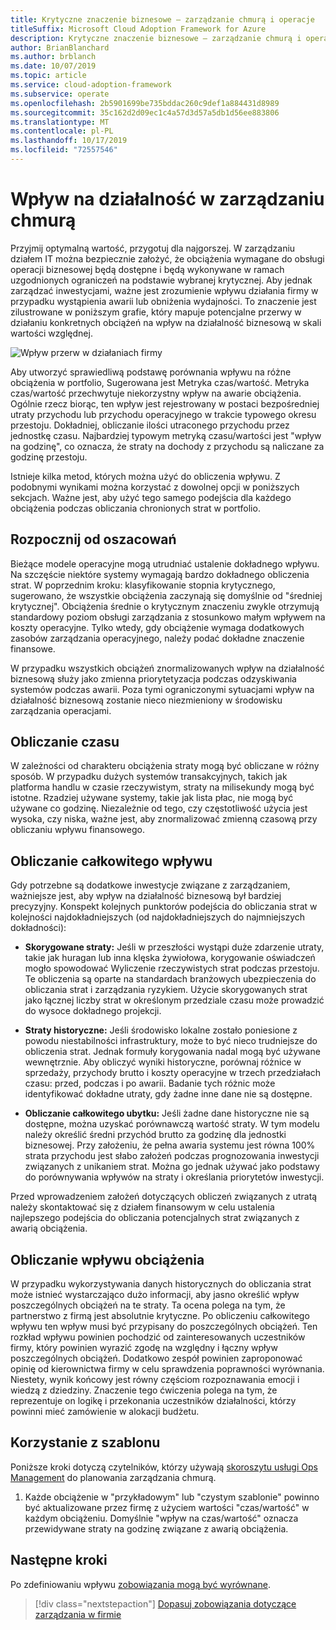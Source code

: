 ```yaml
---
title: Krytyczne znaczenie biznesowe — zarządzanie chmurą i operacje
titleSuffix: Microsoft Cloud Adoption Framework for Azure
description: Krytyczne znaczenie biznesowe — zarządzanie chmurą i operacje
author: BrianBlanchard
ms.author: brblanch
ms.date: 10/07/2019
ms.topic: article
ms.service: cloud-adoption-framework
ms.subservice: operate
ms.openlocfilehash: 2b5901699be735bddac260c9def1a884431d8989
ms.sourcegitcommit: 35c162d2d09ec1c4a57d3d57a5db1d56ee883806
ms.translationtype: MT
ms.contentlocale: pl-PL
ms.lasthandoff: 10/17/2019
ms.locfileid: "72557546"
---
```

# <a name="business-impact-in-cloud-management"></a>Wpływ na działalność w zarządzaniu chmurą

Przyjmij optymalną wartość, przygotuj dla najgorszej. W zarządzaniu działem IT można bezpiecznie założyć, że obciążenia wymagane do obsługi operacji biznesowej będą dostępne i będą wykonywane w ramach uzgodnionych ograniczeń na podstawie wybranej krytycznej. Aby jednak zarządzać inwestycjami, ważne jest zrozumienie wpływu działania firmy w przypadku wystąpienia awarii lub obniżenia wydajności. To znaczenie jest zilustrowane w poniższym grafie, który mapuje potencjalne przerwy w działaniu konkretnych obciążeń na wpływ na działalność biznesową w skali wartości względnej.

![Wpływ przerw w działaniach firmy](../../_images/manage/time-value-impact.png)

Aby utworzyć sprawiedliwą podstawę porównania wpływu na różne obciążenia w portfolio, Sugerowana jest Metryka czas/wartość. Metryka czas/wartość przechwytuje niekorzystny wpływ na awarie obciążenia. Ogólnie rzecz biorąc, ten wpływ jest rejestrowany w postaci bezpośredniej utraty przychodu lub przychodu operacyjnego w trakcie typowego okresu przestoju. Dokładniej, obliczanie ilości utraconego przychodu przez jednostkę czasu. Najbardziej typowym metryką czasu/wartości jest "wpływ na godzinę", co oznacza, że straty na dochody z przychodu są naliczane za godzinę przestoju.

Istnieje kilka metod, których można użyć do obliczenia wpływu. Z podobnymi wynikami można korzystać z dowolnej opcji w poniższych sekcjach. Ważne jest, aby użyć tego samego podejścia dla każdego obciążenia podczas obliczania chronionych strat w portfolio.

## <a name="start-with-estimates"></a>Rozpocznij od oszacowań

Bieżące modele operacyjne mogą utrudniać ustalenie dokładnego wpływu. Na szczęście niektóre systemy wymagają bardzo dokładnego obliczenia strat. W poprzednim kroku: klasyfikowanie stopnia krytycznego, sugerowano, że wszystkie obciążenia zaczynają się domyślnie od "średniej krytycznej". Obciążenia średnie o krytycznym znaczeniu zwykle otrzymują standardowy poziom obsługi zarządzania z stosunkowo małym wpływem na koszty operacyjne. Tylko wtedy, gdy obciążenie wymaga dodatkowych zasobów zarządzania operacyjnego, należy podać dokładne znaczenie finansowe.

W przypadku wszystkich obciążeń znormalizowanych wpływ na działalność biznesową służy jako zmienna priorytetyzacja podczas odzyskiwania systemów podczas awarii. Poza tymi ograniczonymi sytuacjami wpływ na działalność biznesową zostanie nieco niezmieniony w środowisku zarządzania operacjami. 

## <a name="calculating-time"></a>Obliczanie czasu

W zależności od charakteru obciążenia straty mogą być obliczane w różny sposób. W przypadku dużych systemów transakcyjnych, takich jak platforma handlu w czasie rzeczywistym, straty na milisekundy mogą być istotne. Rzadziej używane systemy, takie jak lista płac, nie mogą być używane co godzinę. Niezależnie od tego, czy częstotliwość użycia jest wysoka, czy niska, ważne jest, aby znormalizować zmienną czasową przy obliczaniu wpływu finansowego.

## <a name="calculating-total-impact"></a>Obliczanie całkowitego wpływu

Gdy potrzebne są dodatkowe inwestycje związane z zarządzaniem, ważniejsze jest, aby wpływ na działalność biznesową był bardziej precyzyjny. Konspekt kolejnych punktorów podejścia do obliczania strat w kolejności najdokładniejszych (od najdokładniejszych do najmniejszych dokładności):

- **Skorygowane straty:** Jeśli w przeszłości wystąpi duże zdarzenie utraty, takie jak huragan lub inna klęska żywiołowa, korygowanie oświadczeń mogło spowodować Wyliczenie rzeczywistych strat podczas przestoju. Te obliczenia są oparte na standardach branżowych ubezpieczenia do obliczania strat i zarządzania ryzykiem. Użycie skorygowanych strat jako łącznej liczby strat w określonym przedziale czasu może prowadzić do wysoce dokładnego projekcji.

- **Straty historyczne:** Jeśli środowisko lokalne zostało poniesione z powodu niestabilności infrastruktury, może to być nieco trudniejsze do obliczenia strat. Jednak formuły korygowania nadal mogą być używane wewnętrznie. Aby obliczyć wyniki historyczne, porównaj różnice w sprzedaży, przychody brutto i koszty operacyjne w trzech przedziałach czasu: przed, podczas i po awarii. Badanie tych różnic może identyfikować dokładne utraty, gdy żadne inne dane nie są dostępne.

- **Obliczanie całkowitego ubytku:** Jeśli żadne dane historyczne nie są dostępne, można uzyskać porównawczą wartość straty. W tym modelu należy określić średni przychód brutto za godzinę dla jednostki biznesowej. Przy założeniu, że pełna awaria systemu jest równa 100% strata przychodu jest słabo założeń podczas prognozowania inwestycji związanych z unikaniem strat. Można go jednak używać jako podstawy do porównywania wpływów na straty i określania priorytetów inwestycji.

Przed wprowadzeniem założeń dotyczących obliczeń związanych z utratą należy skontaktować się z działem finansowym w celu ustalenia najlepszego podejścia do obliczania potencjalnych strat związanych z awarią obciążenia.

## <a name="calculating-workload-impact"></a>Obliczanie wpływu obciążenia

W przypadku wykorzystywania danych historycznych do obliczania strat może istnieć wystarczająco dużo informacji, aby jasno określić wpływ poszczególnych obciążeń na te straty. Ta ocena polega na tym, że partnerstwo z firmą jest absolutnie krytyczne. Po obliczeniu całkowitego wpływu ten wpływ musi być przypisany do poszczególnych obciążeń. Ten rozkład wpływu powinien pochodzić od zainteresowanych uczestników firmy, który powinien wyrazić zgodę na względny i łączny wpływ poszczególnych obciążeń. Dodatkowo zespół powinien zaproponować opinię od kierownictwa firmy w celu sprawdzenia poprawności wyrównania. Niestety, wynik końcowy jest równy częściom rozpoznawania emocji i wiedzą z dziedziny. Znaczenie tego ćwiczenia polega na tym, że reprezentuje on logikę i przekonania uczestników działalności, którzy powinni mieć zamówienie w alokacji budżetu.

## <a name="using-the-template"></a>Korzystanie z szablonu

Poniższe kroki dotyczą czytelników, którzy używają [skoroszytu usługi Ops Management](https://raw.githubusercontent.com/microsoft/CloudAdoptionFramework/master/manage/opsmanagementworkbook.xlsx) do planowania zarządzania chmurą.

1. Każde obciążenie w "przykładowym" lub "czystym szablonie" powinno być aktualizowane przez firmę z użyciem wartości "czas/wartość" w każdym obciążeniu. Domyślnie "wpływ na czas/wartość" oznacza przewidywane straty na godzinę związane z awarią obciążenia.

## <a name="next-steps"></a>Następne kroki

Po zdefiniowaniu wpływu [zobowiązania mogą być wyrównane](./commitment.md).

> [!div class="nextstepaction"]
> [Dopasuj zobowiązania dotyczące zarządzania w firmie](./commitment.md)
